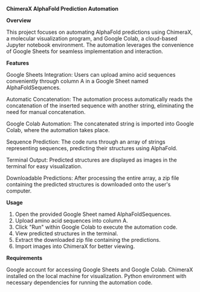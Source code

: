 ****ChimeraX AlphaFold Prediction Automation****

**Overview**

This project focuses on automating AlphaFold predictions using ChimeraX, a molecular visualization program, and Google Colab, a cloud-based Jupyter notebook environment. The automation leverages the convenience of Google Sheets for seamless implementation and interaction.

**Features**

Google Sheets Integration: Users can upload amino acid sequences conveniently through column A in a Google Sheet named AlphaFoldSequences.

Automatic Concatenation: The automation process automatically reads the concatenation of the inserted sequence with another string, eliminating the need for manual concatenation.

Google Colab Automation: The concatenated string is imported into Google Colab, where the automation takes place.

Sequence Prediction: The code runs through an array of strings representing sequences, predicting their structures using AlphaFold.

Terminal Output: Predicted structures are displayed as images in the terminal for easy visualization.

Downloadable Predictions: After processing the entire array, a zip file containing the predicted structures is downloaded onto the user's computer.

**Usage**

1. Open the provided Google Sheet named AlphaFoldSequences.
2. Upload amino acid sequences into column A.
3. Click "Run" within Google Colab to execute the automation code.
4. View predicted structures in the terminal.
5. Extract the downloaded zip file containing the predictions.
6. Import images into ChimeraX for better viewing.

**Requirements**

Google account for accessing Google Sheets and Google Colab.
ChimeraX installed on the local machine for visualization.
Python environment with necessary dependencies for running the automation code.
